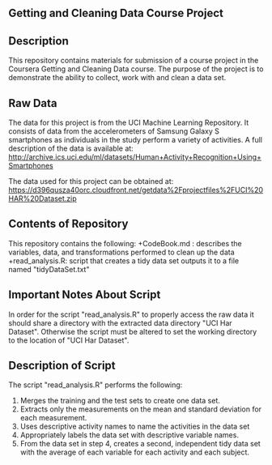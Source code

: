 ## Getting and Cleaning Data Course Project

## Description

This repository contains materials for submission of a course project in the Coursera Getting and Cleaning Data course. The purpose of the project is to demonstrate the ability to collect, work with and clean a data set.

## Raw Data
The data for this project is from the UCI Machine Learning Repository. It consists of data from the accelerometers of Samsung Galaxy S smartphones as individuals in the study perform a variety of activities. A full description of the data is available at: http://archive.ics.uci.edu/ml/datasets/Human+Activity+Recognition+Using+Smartphones 

The data used for this project can be obtained at: 
https://d396qusza40orc.cloudfront.net/getdata%2Fprojectfiles%2FUCI%20HAR%20Dataset.zip 

## Contents of Repository
This repository contains the following:
+CodeBook.md : describes the variables, data, and transformations performed to clean up the data
+read_analysis.R: script that creates a tidy data set outputs it to a file named "tidyDataSet.txt"

## Important Notes About Script
In order for the script "read_analysis.R" to properly access the raw data it should share a directory with the extracted data directory "UCI Har Dataset". Otherwise the script must be altered to set the working directory to the location of "UCI Har Dataset".

## Description of Script
The script "read_analysis.R" performs the following:
1. Merges the training and the test sets to create one data set.
2. Extracts only the measurements on the mean and standard deviation for each measurement. 
3. Uses descriptive activity names to name the activities in the data set
4. Appropriately labels the data set with descriptive variable names. 
5. From the data set in step 4, creates a second, independent tidy data set with the average of each variable for each activity and each subject.
